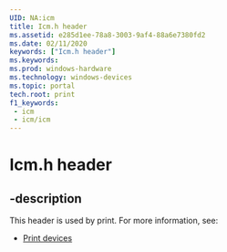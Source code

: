 ```yaml
---
UID: NA:icm
title: Icm.h header
ms.assetid: e285d1ee-78a8-3003-9af4-88a6e7380fd2
ms.date: 02/11/2020
keywords: ["Icm.h header"]
ms.keywords: 
ms.prod: windows-hardware
ms.technology: windows-devices
ms.topic: portal
tech.root: print
f1_keywords:
 - icm
 - icm/icm
---
```


# Icm.h header


## -description

This header is used by print. For more information, see:

- [Print devices](../_print/index.md)<br><br>

